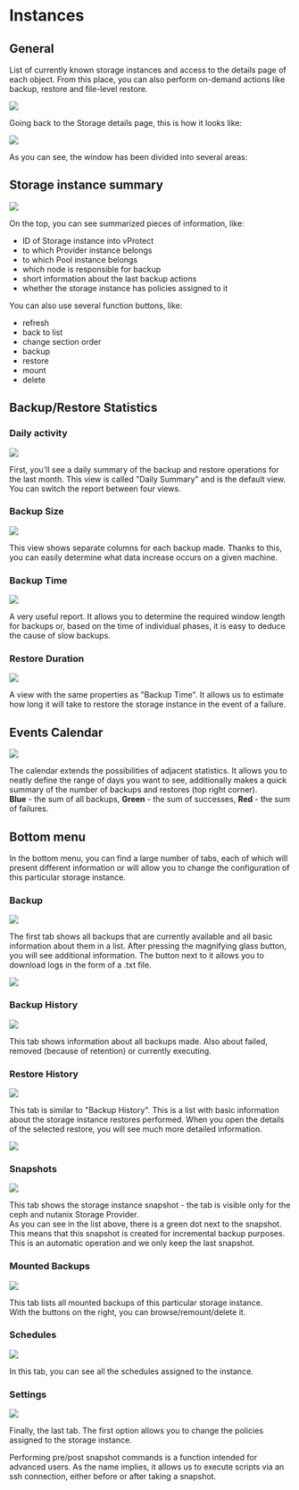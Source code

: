 # Instances

## General

List of currently known storage instances and access to the details page of each object. From this place, you can also perform on-demand actions like backup, restore and file-level restore.

![](../../../.gitbook/assets/storage-providers-instances%20%282%29%20%282%29%20%282%29%20%282%29.jpg)

Going back to the Storage details page, this is how it looks like:

![](../../../.gitbook/assets/storage-providers-instances-details-page.jpg)

As you can see, the window has been divided into several areas:

## Storage instance summary

![](../../../.gitbook/assets/storage-providers-instances-details-page-summary.jpg)

On the top, you can see summarized pieces of information, like:

* ID of Storage instance into vProtect  
* to which Provider instance belongs  
* to which Pool instance belongs
* which node is responsible for backup  
* short information about the last backup actions  
* whether the storage instance has policies assigned to it  

You can also use several function buttons, like:

* refresh  
* back to list 
* change section order
* backup  
* restore  
* mount  
* delete

## Backup/Restore Statistics

### Daily activity

![](../../../.gitbook/assets/storage-providers-instances-details-page-statistics.jpg)

First, you'll see a daily summary of the backup and restore operations for the last month. This view is called "Daily Summary" and is the default view. You can switch the report between four views.

### Backup Size

![](../../../.gitbook/assets/storage-providers-instances-details-page-statistics2.jpg)

This view shows separate columns for each backup made. Thanks to this, you can easily determine what data increase occurs on a given machine.

### Backup Time

![](../../../.gitbook/assets/storage-providers-instances-details-page-statistics3.jpg)

A very useful report. It allows you to determine the required window length for backups or, based on the time of individual phases, it is easy to deduce the cause of slow backups.

### Restore Duration

![](../../../.gitbook/assets/instances-vm-details-page-statistics-restore.jpg)

A view with the same properties as "Backup Time". It allows us to estimate how long it will take to restore the storage instance in the event of a failure.

## Events Calendar

![](../../../.gitbook/assets/instances-vm-details-page-calendar.jpg)

The calendar extends the possibilities of adjacent statistics. It allows you to neatly define the range of days you want to see, additionally makes a quick summary of the number of backups and restores \(top right corner\).  
**Blue** - the sum of all backups, **Green** - the sum of successes, **Red** - the sum of failures.

## Bottom menu

In the bottom menu, you can find a large number of tabs, each of which will present different information or will allow you to change the configuration of this particular storage instance.

### Backup

![](../../../.gitbook/assets/storage-instances-details-bottom.jpg)

The first tab shows all backups that are currently available and all basic information about them in a list. After pressing the magnifying glass button, you will see additional information. The button next to it allows you to download logs in the form of a .txt file.

![](../../../.gitbook/assets/storage-instances-details-bottom-backup-details.jpg)

### Backup History

![](../../../.gitbook/assets/storage-instances-details-bottom-backup-history.jpg)

This tab shows information about all backups made. Also about failed, removed \(because of retention\) or currently executing.

### Restore History

![](../../../.gitbook/assets/storage-instances-details-bottom-restore-history.jpg)

This tab is similar to "Backup History". This is a list with basic information about the storage instance restores performed. When you open the details of the selected restore, you will see much more detailed information.

![](../../../.gitbook/assets/storage-instances-details-bottom-restore-history-details.jpg)

### Snapshots

![](../../../.gitbook/assets/storage-instances-details-bottom-snapshots.jpg)

This tab shows the storage instance snapshot - the tab is visible only for the ceph and nutanix Storage Provider.  
As you can see in the list above, there is a green dot next to the snapshot. This means that this snapshot is created for incremental backup purposes. This is an automatic operation and we only keep the last snapshot.

### Mounted Backups

![](../../../.gitbook/assets/storage-instances-details-bottom-mounted-backups.jpg)

This tab lists all mounted backups of this particular storage instance.  
With the buttons on the right, you can browse/remount/delete it.

### Schedules

![](../../../.gitbook/assets/storage-instances-details-bottom-schedules.jpg)

In this tab, you can see all the schedules assigned to the instance.

### Settings

![](../../../.gitbook/assets/storage-instances-details-bottom-settings.jpg)

Finally, the last tab. The first option allows you to change the policies assigned to the storage instance.

Performing pre/post snapshot commands is a function intended for advanced users. As the name implies, it allows us to execute scripts via an ssh connection, either before or after taking a snapshot.

